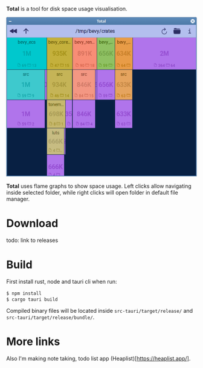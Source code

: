 **Total** is a tool for disk space usage visualisation.

![App screenshot](/screenshot.png "App screenshot")

**Total** uses flame graphs to show space usage. Left clicks allow navigating inside selected folder, while right clicks will open folder in default file manager.

# Download

todo: link to releases

# Build

First install rust, node and tauri cli when run:

```
$ npm install
$ cargo tauri build
```

Compiled binary files will be located inside `src-tauri/target/release/` and `src-tauri/target/release/bundle/`.

# More links

Also I'm making note taking, todo list app (Heaplist)[https://heaplist.app/].